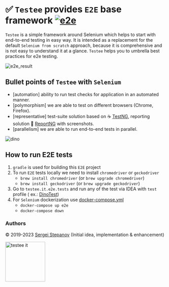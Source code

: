 ✅ `Testee` provides `E2E` base framework [![e2e](https://github.com/hibissscus/testee/actions/workflows/e2e.yml/badge.svg)](https://github.com/hibissscus/testee/actions/workflows/e2e.yml)
=================================


`Testee` is a simple framework around Selenium which helps to start with end-to-end testing in easy way. It is intended as a replacement for the default `Selenium from scratch` approach, because it is comprehensive and is not easy to understand it at a glance. `Testee` helps you to umbrella best practices for e2e testing.

![e2e_result](https://user-images.githubusercontent.com/1389501/97297276-14c87b00-1852-11eb-89a3-31c69ade0960.png)

## Bullet points of `Testee` with `Selenium`

- [automation] ability to run test checks for application in an automated manner.
- [polymorphism] we are able to test on different browsers (Chrome, Firefox).
- [representative] test-suite solution based on ☕ [TestNG](https://testng.org/doc/selenium.html), reporting solution
  🌈 [ReportNG](https://github.com/hibissscus/reportng) with screenshots.
- [parallelism] we are able to run end-to-end tests in parallel.

![dino](https://user-images.githubusercontent.com/1389501/181028016-c19b61eb-18a4-476d-a50b-d2f6c40a4bc6.gif)

## How to run E2E tests

1. `gradle` is used for building this `E2E` project
2. To run `E2E` tests locally we need to install `chromedriver` or `geckodriver`
    - `brew install chromedriver` (or `brew upgrade chromedriver`)
    - `brew install geckodriver` (or `brew upgrade geckodriver`)
3. Go to `testee.it.e2e.tests` and run any of the test via IDEA with `test` profile (
   ex.: [DinoTest](https://github.com/hibissscus/testee/blob/master/src/test/kotlin/testee/it/tests/example/dino/DinoTest.kt))
4. For `Selenium` dockerization use [docker-compose.yml](https://github.com/hibissscus/testee/blob/master/docker-compose.yml)
    - `docker-compose up e2e`
    - `docker-compose down`

### Authors

© 2019-2023 [Sergei Stepanov](https://github.com/hibissscus) (Initial idea, implementation & enhancement)

<img width="125" alt="testee it" src="https://user-images.githubusercontent.com/1389501/101087856-21f42a80-35b3-11eb-8935-6ac32fb29471.png">
